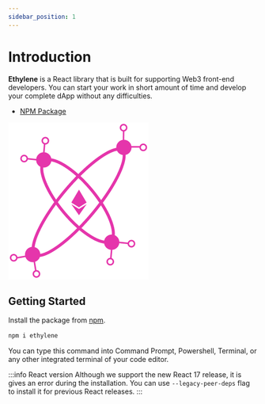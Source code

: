 ```yaml
---
sidebar_position: 1
---
```


# Introduction

**Ethylene** is a React library that is built for supporting Web3 front-end developers. You can start your work in short amount of time and develop your complete dApp without any difficulties.

- [NPM Package](https://www.npmjs.com/package/ethylene)

![img](../static/img/logo-small.png)

## Getting Started

Install the package from [npm](https://www.npmjs.com/package/ethylene).

```bash
npm i ethylene
```

You can type this command into Command Prompt, Powershell, Terminal, or any other integrated terminal of your code editor.

:::info React version
Although we support the new React 17 release, it is gives an error during the installation. You can use `--legacy-peer-deps` flag to install it for previous React releases.
:::
